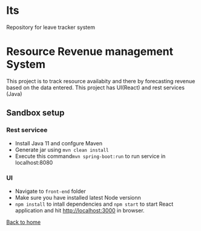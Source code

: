 # lts
Repository for leave tracker system
# Resource Revenue management System 

This project is to track resource availabity and there by forecasting revenue based on the data entered. 
This project has UI(React) and rest services (Java)

## Sandbox setup
### Rest servicee
- Install Java 11 and confgure Maven
- Generate jar using `mvn clean install`
- Execute this command`mvn spring-boot:run` to run service in localhost:8080

### UI
- Navigate to `front-end` folder
- Make sure you have installed latest Node versionn
- `npm install` to intall dependencies and `npm start` to start React application and hit [http://localhost:3000](http://localhost:3000) in browser.


[Back to home](./../README.md)